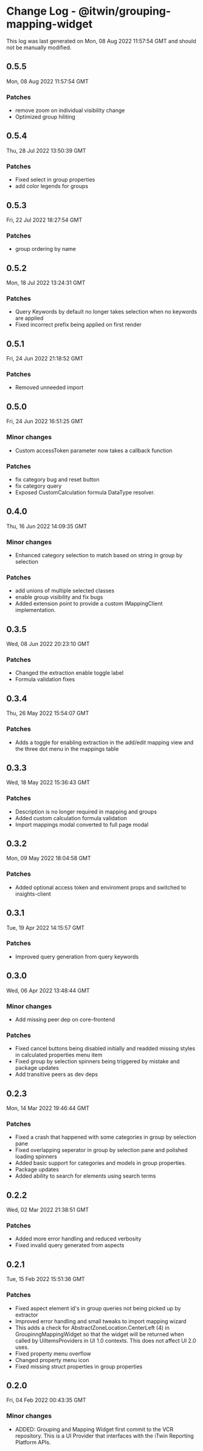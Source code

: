 # Change Log - @itwin/grouping-mapping-widget

This log was last generated on Mon, 08 Aug 2022 11:57:54 GMT and should not be manually modified.

## 0.5.5
Mon, 08 Aug 2022 11:57:54 GMT

### Patches

- remove zoom on individual visibility change
- Optimized group hiliting

## 0.5.4
Thu, 28 Jul 2022 13:50:39 GMT

### Patches

- Fixed select in group properties
- add color legends for groups

## 0.5.3
Fri, 22 Jul 2022 18:27:54 GMT

### Patches

- group ordering by name

## 0.5.2
Mon, 18 Jul 2022 13:24:31 GMT

### Patches

- Query Keywords by default no longer takes selection when no keywords are applied
- Fixed incorrect prefix being applied on first render

## 0.5.1
Fri, 24 Jun 2022 21:18:52 GMT

### Patches

- Removed unneeded import

## 0.5.0
Fri, 24 Jun 2022 16:51:25 GMT

### Minor changes

- Custom accessToken parameter now takes a callback function

### Patches

- fix category bug and reset button
- fix category query 
- Exposed CustomCalculation formula DataType resolver.

## 0.4.0
Thu, 16 Jun 2022 14:09:35 GMT

### Minor changes

- Enhanced category selection to match based on string in group by selection

### Patches

- add unions of multiple selected classes
- enable group visibility and fix bugs
- Added extension point to provide a custom IMappingClient implementation.

## 0.3.5
Wed, 08 Jun 2022 20:23:10 GMT

### Patches

- Changed the extraction enable toggle label
- Formula validation fixes

## 0.3.4
Thu, 26 May 2022 15:54:07 GMT

### Patches

- Adds a toggle for enabling extraction in the add/edit mapping view and the three dot menu in the mappings table

## 0.3.3
Wed, 18 May 2022 15:36:43 GMT

### Patches

- Description is no longer required in mapping and groups
- Added custom calculation formula validation
- Import mappings modal converted to full page modal

## 0.3.2
Mon, 09 May 2022 18:04:58 GMT

### Patches

- Added optional access token and enviroment props and switched to insights-client

## 0.3.1
Tue, 19 Apr 2022 14:15:57 GMT

### Patches

- Improved query generation from query keywords

## 0.3.0
Wed, 06 Apr 2022 13:48:44 GMT

### Minor changes

- Add missing peer dep on core-frontend

### Patches

- Fixed cancel buttons being disabled initially and readded missing styles in calculated properties menu item
- Fixed group by selection spinners being triggered by mistake and package updates
- Add transitive peers as dev deps

## 0.2.3
Mon, 14 Mar 2022 19:46:44 GMT

### Patches

- Fixed a crash that happened with some categories in group by selection pane
- Fixed overlapping seperator in group by selection pane and polished loading spinners
- Added basic support for categories and models in group properties.
- Package updates
- Added ability to search for elements using search terms

## 0.2.2
Wed, 02 Mar 2022 21:38:51 GMT

### Patches

- Added more error handling and reduced verbosity
- Fixed invalid query generated from aspects

## 0.2.1
Tue, 15 Feb 2022 15:51:36 GMT

### Patches

- Fixed aspect element id's in group queries not being picked up by extractor
- Improved error handling and small tweaks to import mapping wizard
- This adds a check for AbstractZoneLocation.CenterLeft (4) in GroupinngMappingWidget so that the widget will be returned when called by UiItemsProviders in UI 1.0 contexts. This does not affect UI 2.0 uses.
- Fixed property menu overflow
- Changed property menu icon
- Fixed missing struct properties in group properties

## 0.2.0
Fri, 04 Feb 2022 00:43:35 GMT

### Minor changes

- ADDED: Grouping and Mapping Widget first commit to the VCR repository. This is a UI Provider that interfaces with the iTwin Reporting Platform APIs.

